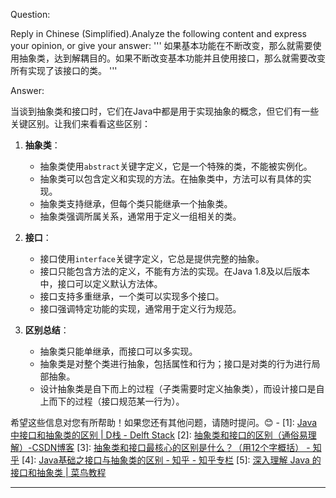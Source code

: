 Question:

Reply in Chinese (Simplified).Analyze the following content and express your opinion, or give your answer:
'''
如果基本功能在不断改变，那么就需要使用抽象类，达到解耦目的。如果不断改变基本功能并且使用接口，那么就需要改变所有实现了该接口的类。
'''

Answer:

当谈到抽象类和接口时，它们在Java中都是用于实现抽象的概念，但它们有一些关键区别。让我们来看看这些区别：

1. **抽象类**：
   - 抽象类使用`abstract`关键字定义，它是一个特殊的类，不能被实例化。
   - 抽象类可以包含定义和实现的方法。在抽象类中，方法可以有具体的实现。
   - 抽象类支持继承，但每个类只能继承一个抽象类。
   - 抽象类强调所属关系，通常用于定义一组相关的类。

2. **接口**：
   - 接口使用`interface`关键字定义，它总是提供完整的抽象。
   - 接口只能包含方法的定义，不能有方法的实现。在Java 1.8及以后版本中，接口可以定义默认方法体。
   - 接口支持多重继承，一个类可以实现多个接口。
   - 接口强调特定功能的实现，通常用于定义行为规范。

3. **区别总结**：
   - 抽象类只能单继承，而接口可以多实现。
   - 抽象类是对整个类进行抽象，包括属性和行为；接口是对类的行为进行局部抽象。
   - 设计抽象类是自下而上的过程（子类需要时定义抽象类），而设计接口是自上而下的过程（接口规范某一行为）。

希望这些信息对您有所帮助！如果您还有其他问题，请随时提问。😊
\-
\[1]: [Java 中接口和抽象类的区别 | D栈 - Delft Stack](https://www.delftstack.com/zh/howto/java/abstract-class-vs-interface-java/)
\[2]: [抽象类和接口的区别（通俗易理解）-CSDN博客](https://blog.csdn.net/Doreamonx/article/details/125673494)
\[3]: [抽象类和接口最核心的区别是什么？（用12个字概括） - 知乎](https://www.zhihu.com/question/28887491)
\[4]: [Java基础之接口与抽象类的区别 - 知乎 - 知乎专栏](https://zhuanlan.zhihu.com/p/94770324)
\[5]: [深入理解 Java 的接口和抽象类 | 菜鸟教程](https://www.runoob.com/w3cnote/java-abstract-interface-different.html)

<hr/>

